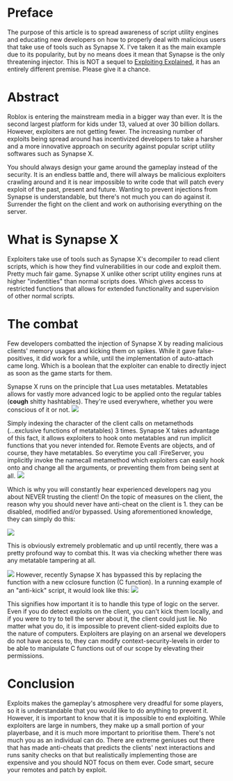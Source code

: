 <h1>Preface</h1>
The purpose of this article is to spread awareness of script utility engines and educating new developers on how to properly deal with malicious users that take use of tools such as Synapse X. I've taken it as the main example due to its popularity, but by no means does it mean that Synapse is the only threatening injector. This is NOT a sequel to
<a href="https://devforum.roblox.com/t/exploiting-explained/170977">Exploiting Explained</a>, it has an entirely different premise. Please give it a chance.

<h1>Abstract</h1>
Roblox is entering the mainstream media in a bigger way than ever. It is the second largest platform for kids under 13, valued at over 30 billion dollars. However, exploiters are not getting fewer. The increasing number of exploits being spread around has incentivized developers to take a harsher and a more innovative approach on security against popular script utility softwares such as Synapse X.

You should always design your game around the gameplay instead of the security. It is an endless battle and, there will always be malicious exploiters crawling around and it is near impossible to write code that will patch every exploit of the past, present and future. Wanting to prevent injections from Synapse is understandable, but there's not much you can do against it. Surrender the fight on the client and work on authorising everything on the server. 

<h1>What is Synapse X</h1>
Exploiters take use of tools such as Synapse X's decompiler to read client scripts, which is how they find vulnerabilities in our code and exploit them. Pretty much fair game. Synapse X unlike other script utility engines runs at higher "indentities" than normal scripts does. Which gives access to restricted functions that allows for extended functionality and supervision of other normal scripts. 

<h1>The combat</h1>
Few developers combatted the injection of Synapse X by reading malicious clients' memory usages and kicking them on spikes. While it gave false-positives, it did work for a while, until the implementation of auto-attach came long. Which is a boolean that the exploiter can enable to directly inject as soon as the game starts for them.

Synapse X runs on the principle that Lua uses metatables. Metatables allows for vastly more advanced logic to be applied onto the regular tables (**cough** shitty hashtables). They're used everywhere, whether you were conscious of it or not. <img src = "https://doy2mn9upadnk.cloudfront.net/uploads/default/original/4X/e/8/e/e8e2d74c97e46986834260f410f695e8f86eafac.png">

Simply indexing the character of the client calls on metamethods (...exclusive functions of metatables) 3 times. Synapse X takes advantage of this fact, it allows exploiters to hook onto metatables and run implicit functions that you never intended for. Remote Events are objects, and of course, they have metatables. So everytime you call :FireServer, you implicitly invoke the namecall metamethod which exploiters can easily hook onto and change all the arguments, or preventing them from being sent at all.
<img src = "https://doy2mn9upadnk.cloudfront.net/uploads/default/original/4X/2/2/b/22b10099823e633399ee8445f38bace1d5bf26f9.png">

Which is why you will constantly hear experienced developers nag you about NEVER trusting the client! On the topic of measures on the client, the reason why you should never have anti-cheat on the client is 1. they can be disabled, modified and/or bypassed. Using aforementioned knowledge, they can simply do this:

<img src = "https://doy2mn9upadnk.cloudfront.net/uploads/default/original/4X/7/0/4/7041d9d725bd488a6639bb2ac858dd93667bc18c.png">

This is obviously extremely problematic and up until recently, there was a pretty profound way to combat this. It was via checking whether there was any metatable tampering at all. 

<img src = "https://doy2mn9upadnk.cloudfront.net/uploads/default/original/4X/a/f/c/afc958b2135b9c8b1e7b28f8c471d0ec2ada84d4.png">
However, recently Synapse X has bypassed this by replacing the function with a new cclosure function (C function). In a running example of an "anti-kick" script, it would look like this: <img src = "https://doy2mn9upadnk.cloudfront.net/uploads/default/original/4X/c/f/0/cf0dc0f06a8af088a46fa5bac50d7e213f303e76.png">

This signifies how important it is to handle this type of logic on the server. Even if you do detect exploits on the client, you can't kick them locally, and if you were to try to tell the server about it, the client could just lie. No matter what you do, it is impossible to prevent client-sided exploits due to the nature of computers. Exploiters are playing on an arsenal we developers do not have access to, they can modify context-security-levels in order to be able to manipulate C functions out of our scope by elevating their permissions. 

<h1>Conclusion</h1>
Exploits makes the gameplay's atmosphere very dreadful for some players, so it is understandable that you would like to do anything to prevent it. However, it is important to know that it is impossible to end exploiting. While exploiters are large in numbers, they make up a small portion of your playerbase, and it is much more important to prioritise them. There's not much you as an individual can do. There are extreme geniuses out there that has made anti-cheats that predicts the clients' next interactions and runs sanity checks on that but realistically implementing those are expensive and you should NOT focus on them ever. Code smart, secure your remotes and patch by exploit.
